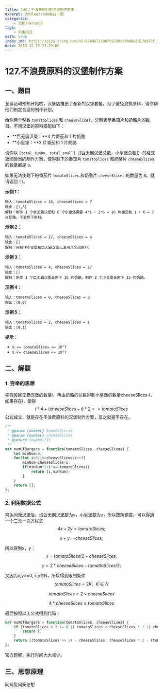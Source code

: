 ```yaml
---
title: 力扣：不浪费原料的汉堡制作方案
excerpt: 力扣leetcode每日一题
categories:
    - 力扣leetcode
tags:
    - 鸡兔同笼
math: true
index_img: https://pica.zhimg.com/v2-62bd67218bf9270bc3b8d6e2b17e875f_1440w.jpg?source=172ae18b
date: 2023-12-25 23:29:00
---
```

# 127.不浪费原料的汉堡制作方案

## 一、题目

圣诞活动预热开始啦，汉堡店推出了全新的汉堡套餐。为了避免浪费原料，请你帮他们制定合适的制作计划。

给你两个整数 `tomatoSlices` 和 `cheeseSlices`，分别表示番茄片和奶酪片的数目。不同汉堡的原料搭配如下：

- **巨无霸汉堡：**4 片番茄和 1 片奶酪
- **小皇堡：**2 片番茄和 1 片奶酪

请你以 `[total_jumbo, total_small]`（[巨无霸汉堡总数，小皇堡总数]）的格式返回恰当的制作方案，使得剩下的番茄片 `tomatoSlices` 和奶酪片 `cheeseSlices` 的数量都是 `0`。

如果无法使剩下的番茄片 `tomatoSlices` 和奶酪片 `cheeseSlices` 的数量为 `0`，就请返回 `[]`。

 **示例 1：**

```
输入：tomatoSlices = 16, cheeseSlices = 7
输出：[1,6]
解释：制作 1 个巨无霸汉堡和 6 个小皇堡需要 4*1 + 2*6 = 16 片番茄和 1 + 6 = 7 片奶酪。不会剩下原料。
```

**示例 2：**

```
输入：tomatoSlices = 17, cheeseSlices = 4
输出：[]
解释：只制作小皇堡和巨无霸汉堡无法用光全部原料。
```

**示例 3：**

```
输入：tomatoSlices = 4, cheeseSlices = 17
输出：[]
解释：制作 1 个巨无霸汉堡会剩下 16 片奶酪，制作 2 个小皇堡会剩下 15 片奶酪。
```

**示例 4：**

```
输入：tomatoSlices = 0, cheeseSlices = 0
输出：[0,0]
```

**示例 5：**

```
输入：tomatoSlices = 2, cheeseSlices = 1
输出：[0,1]
```

 **提示：**

- `0 <= tomatoSlices <= 10^7`
- `0 <= cheeseSlices <= 10^7`

## 二、解题

### 1. 穷举的思想

先假设巨无霸汉堡的数量i，再由奶酪的总数得到小皇堡的数量cheeseSlices-i，如果存在i，使得
$$
i*4+(cheeseSlices-i)*2==tomatoSlices
$$
公式成立，就是存在不浪费原料的汉堡制作方案，反之就是不存在。

```js
/**
 * @param {number} tomatoSlices
 * @param {number} cheeseSlices
 * @return {number[]}
 */
var numOfBurgers = function(tomatoSlices, cheeseSlices) {
    let minNum=0;
    for(let i=0;i<=cheeseSlices;i++){
        minNum=cheeseSlices-i;
        if(minNum*2+i*4==tomatoSlices){
            return [i,minNum];
        }
    }
    return [];
};
```

### 2. 利用数据公式

鸡兔同笼汉堡版，设巨无霸汉堡数为x，小皇堡数为y，所以按照题意，可以得到一个二元一次方程式
$$
4x+2y=tomatoSlices;
$$

$$
x+y=cheeseSlices;
$$

所以得到x，y：
$$
x=tomatoSlices/2-cheeseSlices;
$$

$$
y=2*cheeseSlices-tomattoSlices/2;
$$

又因为x,y>=0, x,y∈N，所以得到限制条件
$$
tomatoSlices=2K，K∈N
$$

$$
tomatoSlices≥2×cheeseSlices
$$

$$
4*cheeseSlices≥tomatoSlices
$$

最后按照以上公式得到代码：

```js
var numOfBurgers = function(tomatoSlices, cheeseSlices) {
    if (tomatoSlices % 2 != 0 || tomatoSlices < cheeseSlices * 2 || cheeseSlices * 4 < tomatoSlices) {
        return []
    }
    return [(tomatoSlices >> 1) - cheeseSlices, cheeseSlices * 2 - (tomatoSlices >> 1)];
};

```

官方题解，执行时间大大减少。

## 三、思想原理

同鸡兔同笼思想

